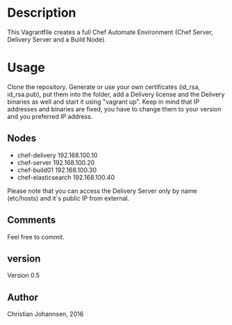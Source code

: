 # Description

This Vagrantfile creates a full Chef Automate Environment (Chef Server, Delivery Server and a Build Node).

# Usage
Clone the repository. Generate or use your own certificates (id_rsa, id_rsa.pub), put them into the folder, add a Delivery license and the Delivery binaries as well and start it using "vagrant up".
Keep in mind that IP addresses and binaries are fixed, you have to change them to your version and you preferred IP address.

## Nodes

* chef-delivery 192.168.100.10
* chef-server   192.168.100.20
* chef-build01  192.168.100.30
* chef-elasticsearch 192.168.100.40

Please note that you can access the Delivery Server only by name (etc/hosts) and it´s public IP from external.

## Comments

Feel free to commit.

## version

Version 0.5

## Author
Christian Johannsen, 2016

